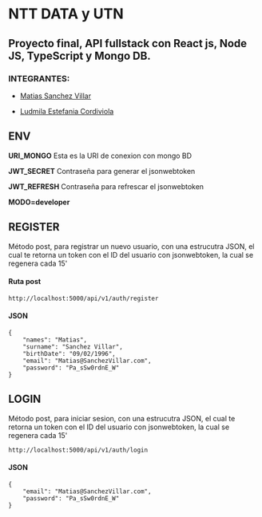 # NTT DATA y UTN

## Proyecto final, API fullstack con React js, Node JS, TypeScript y Mongo DB.

### INTEGRANTES:

- [Matias Sanchez Villar](https://www.linkedin.com/in/matias-sanchez-villar/)

- [Ludmila Estefania Cordiviola](https://www.linkedin.com/in/ludmila-cordiviola-41360316a)

## **ENV**

**URI_MONGO** Esta es la URI de conexion con mongo BD

**JWT_SECRET** Contraseña para generar el jsonwebtoken

**JWT_REFRESH** Contraseña para refrescar el jsonwebtoken

**MODO=developer**

## **REGISTER**

Método post, para registrar un nuevo usuario, con una estrucutra JSON, el cual te retorna un token con el ID del usuario con jsonwebtoken, la cual se regenera cada 15'

#### Ruta post

```
http://localhost:5000/api/v1/auth/register
```

#### JSON

```
{
    "names": "Matias",
    "surname": "Sanchez Villar",
    "birthDate": "09/02/1996",
    "email": "Matias@SanchezVillar.com",
    "password": "Pa_sSw0rdnE_W"
}
```

## **LOGIN**

Método post, para iniciar sesion, con una estrucutra JSON, el cual te retorna un token con el ID del usuario con jsonwebtoken, la cual se regenera cada 15'

```
http://localhost:5000/api/v1/auth/login
```

#### JSON

```
{
    "email": "Matias@SanchezVillar.com",
    "password": "Pa_sSw0rdnE_W"
}
```
